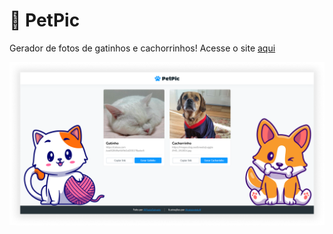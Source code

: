 # 🐾 PetPic

Gerador de fotos de gatinhos e cachorrinhos! Acesse o site [aqui]()


![petpic website](public/app.png)
